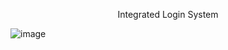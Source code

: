 <p align="center" size="30">
  Integrated Login System
</p>


![image](https://user-images.githubusercontent.com/47398013/90531426-6e267680-e14c-11ea-9170-f82180358444.png)
